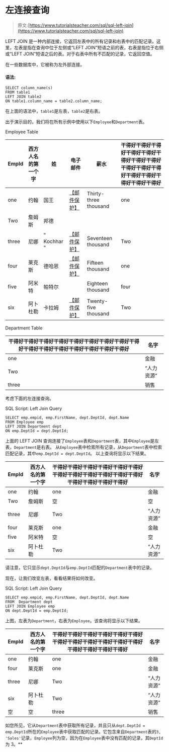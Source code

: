 # 左连接查询

> 原文:[https://www.tutorialsteacher.com/sql/sql-left-join](https://www.tutorialsteacher.com/sql/sql-left-join)

LEFT JOIN 是一种内部连接，它返回左表中的所有记录和右表中的匹配记录。这里，左表是指在查询中位于左侧或“LEFT JOIN”短语之前的表，右表是指位于右侧或“LEFT JOIN”短语之后的表。对于右表中所有不匹配的记录，它返回空值。

在一些数据库中，它被称为左外部连接。

#### 语法:

```
SELECT column_name(s)
FROM table1
LEFT JOIN table2
ON table1.column_name = table2.column_name; 
```

在上面的语法中，`table1`是左表，`table2`是右表。

出于演示目的，我们将在所有示例中使用以下`Employee`和`Department`表。

Employee Table

| EmpId | 西方人名的第一个字 | 姓 | 电子邮件 | 薪水 | 干得好干得好干得好干得好干得好干得好干得好干得好干得好干得好干得好干得好干得好干得好干得好干得好 |
| --- | --- | --- | --- | --- | --- |
| one | 约翰 | 国王 | [【邮件保护】](/cdn-cgi/l/email-protection) | Thirty-three thousand | one |
| Two | 詹姆斯 | 邦德 |  |  |  |
| three | 尼娜 | " Kochhar " | [【邮件保护】](/cdn-cgi/l/email-protection) | Seventeen thousand | Two |
| four | 莱克斯 | 德哈恩 | [【邮件保护】](/cdn-cgi/l/email-protection) | Fifteen thousand | one |
| five | 阿米特 | 帕特尔 |  | Eighteen thousand | four |
| six | 阿卜杜勒 | 卡拉姆 | [【邮件保护】](/cdn-cgi/l/email-protection) | Twenty-five thousand | Two |

Department Table

| 干得好干得好干得好干得好干得好干得好干得好干得好干得好干得好干得好干得好干得好干得好干得好干得好 | 名字 |
| --- | --- |
| one | 金融 |
| Two | “人力资源” |
| three | 销售 |

考虑下面的左连接查询。

SQL Script: Left Join Query 

```
SELECT emp.empid, emp.FirstName, dept.DeptId, dept.Name 
FROM Employee emp 
LEFT JOIN Department dept
ON emp.DeptId = dept.DeptId; 
```

上面的 LEFT JOIN 查询连接了`Employee`表和`Department`表，其中`Employee`是左表，`Department`是右表。 从`Employee`表中检索所有记录，从`Department`表中检索匹配记录，其中`emp.DeptId = dept.DeptId`。 以上查询将显示以下结果。

| EmpId | 西方人名的第一个字 | 干得好干得好干得好干得好干得好干得好干得好干得好干得好干得好干得好干得好干得好干得好干得好干得好 | 名字 |
| --- | --- | --- | --- |
| one | 约翰 | one | 金融 |
| Two | 詹姆斯 | 空 | 空 |
| three | 尼娜 | Two | “人力资源” |
| four | 莱克斯 | one | 金融 |
| five | 阿米特 | 空 | 空 |
| six | 阿卜杜勒 | Two | “人力资源” |

请注意，它只显示`dept.DeptId`与`emp.DeptId`匹配的`Department`表中的记录。

现在，让我们改变左表，看看结果将如何改变。

SQL Script: Left Join Query 

```
SELECT emp.empid, emp.FirstName, dept.DeptId, dept.Name 
FROM  Department dept
LEFT JOIN Employee emp 
ON dept.DeptId = emp.DeptId; 
```

上图，左表为`Department`，右表为`Employee`。该查询将显示以下结果。

| EmpId | 西方人名的第一个字 | 干得好干得好干得好干得好干得好干得好干得好干得好干得好干得好干得好干得好干得好干得好干得好干得好 | 名字 |
| --- | --- | --- | --- |
| one | 约翰 | one | 金融 |
| four | 莱克斯 | one | 金融 |
| three | 尼娜 | Two | “人力资源” |
| six | 阿卜杜勒 | Two | “人力资源” |
| 空 | 空 | three | 销售 |

如您所见，它从`Department`表中获取所有记录，并且只从`dept.DeptId = emp.DeptId`所在的`Employee`表中获取匹配的记录。它包含来自`Department`表的`3, 'Sales'`记录，`Employee`列为空，因为在`Employee`表中没有匹配的记录，其`DeptId`为 3。**